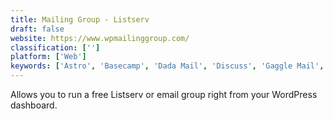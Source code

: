```yaml
---
title: Mailing Group - Listserv
draft: false 
website: https://www.wpmailinggroup.com/
classification: ['']
platform: ['Web']
keywords: ['Astro', 'Basecamp', 'Dada Mail', 'Discuss', 'Gaggle Mail', 'GetSiteControl', 'GroupSpaces', 'Groups.io', 'Listeron', 'MailChimp', 'Mailman', 'Mailster', 'SendInBlue', 'Sendy', 'Sympa', 'WP Mailster', 'Zoho Campaigns', 'eMailDodo']
---
```

Allows you to run a free Listserv or email group right from your WordPress dashboard.